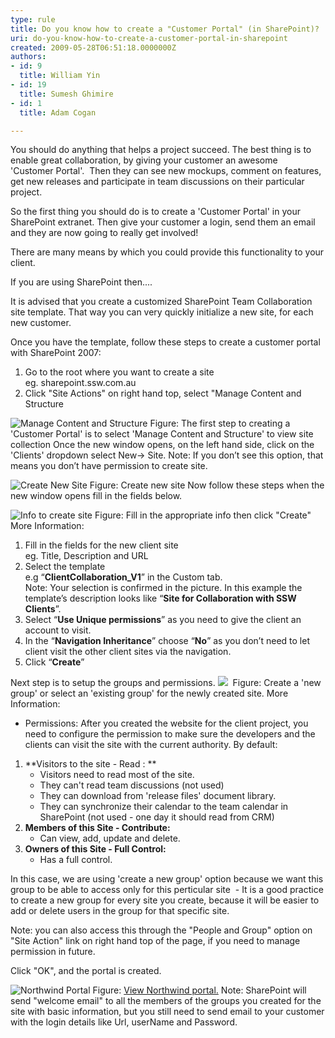 ```yaml
---
type: rule
title: Do you know how to create a "Customer Portal" (in SharePoint)?
uri: do-you-know-how-to-create-a-customer-portal-in-sharepoint
created: 2009-05-28T06:51:18.0000000Z
authors:
- id: 9
  title: William Yin
- id: 19
  title: Sumesh Ghimire
- id: 1
  title: Adam Cogan

---
```



​You should do anything that helps a project succeed. The best thing is to enable great collaboration, by giving your customer an awesome 'Customer Portal'.  Then they can see new mockups, comment on features, get new releases and participate in team discussions on their particular project.

So the first thing you should do is to create a 'Customer Portal' in your SharePoint extranet. Then give your customer a login, send them an email and they are now going to really get involved!

There are many means by which you could provide this functionality to your client.

If you are using SharePoint then....

It is advised that you create a customized SharePoint Team Collaboration site template. That way you can very quickly initialize a new site, for each new customer.

Once you have the template, follow these steps to create a customer portal with SharePoint 2007:

1. Go to the root where you want to create a site
<br>    eg. sharepoint.ssw.com.au
2. Click "Site Actions" on right hand top, select "Manage Content and Structure


![Manage Content and Structure](/PublishingImages/ManageContentAndStructure.jpg)
Figure: The first step to creating a 'Customer Portal' is to select 'Manage Content and Structure' to view site collection 
Once the new window opens, on the left hand side, click on the 'Clients' dropdown select New-&gt; Site. 
Note: If you don’t see this option, that means you don’t have permission to create site.

![Create New Site](/PublishingImages/CreateNewSiteStep1.jpg)
Figure: Create new site 
Now follow these steps when the new window opens fill in the fields below.

![Info to create site](/PublishingImages/CreateNewSiteStep2.jpg)
Figure: Fill in the appropriate info then click "Create" 
More Information:

1. Fill in the fields for the new client site 
<br>    eg. Title, Description and URL
2. Select the template 
<br>    e.g “**ClientCollaboration\_V1**” in the Custom tab.
<br>    Note: Your selection is confirmed in the picture. In this example the template’s description looks like “**Site for Collaboration with SSW Clients**”.
3. Select “**Use Unique permissions**” as you need to give the client an account to visit.
4. In the “**Navigation Inheritance**” choose “**No**” as you don’t need to let client visit the other client sites via the navigation.
5. Click “**Create**”




Next step is to setup the groups and permissions.
![](/PublishingImages/SetUpGroupForSite.jpg)  Figure: Create a 'new group' or select an 'existing group' for the newly created site. 
More Information:

- Permissions: After you created the website for the client project, you need to configure the permission to make sure the developers and the clients can visit the site with the current authority. By default:


1. **Visitors to the site - Read : **
    - Visitors need to read most of the site.
    - They can't read team discussions (not used)
    - They can download from 'release files' document library.
    - They can synchronize their calendar to the team calendar in SharePoint (not used - one day it should read from CRM)
2. **Members of this Site - Contribute:**
    - Can view, add, update and delete.
3. **Owners of this Site - Full Control:**
    - Has a full control.


In this case, we are using 'create a new group' option because we want this group to be able to access only for this perticular site  - It is a good practice to create a new group for every site you create, because it will be easier to add or delete users in the group for that specific site.

Note: you can also access this through the "People and Group" option on "Site Action" link on right hand top of the page, if you need to manage permission in future.

Click "OK", and the portal is created.

![Northwind Portal](/PublishingImages/Northwind%20Portal.jpg)
Figure: [View Northwind portal.](http&#58;//projects.ssw.com.au/sites/Northwind/default.aspx) 
Note: SharePoint will send "welcome email" to all the members of the groups you created for the site with basic information, but you still need to send email to your customer with the login details like Url, userName and Password.

